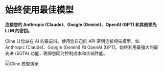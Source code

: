 # 始终使用最佳模型

**连接您的 Anthropic (Claude)、Google (Gemini)、OpenAI (GPT) 和其他领先 LLM 的密钥。**

Cline 让您站在 AI 的最前沿。使用您自己的 API 密钥连接领先模型，如 Anthropic (Claude)、Google (Gemini) 和 OpenAI (GPT)。始终利用最强大的最先进 (SOTA) 功能，确保您同时控制成本和尖端性能。

![Cline 模型演示](https://storage.googleapis.com/cline_public_images/docs/assets/clines-models-hifi-3_compress.webp)
